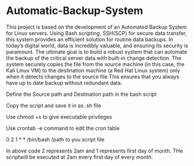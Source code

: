 # Automatic-Backup-System
This project is based on the development of an Automated Backup System for Linux servers. Using Bash scripting, SSH(SCP) for secure data transfer, this system provides an efficient solution for routine data backups.
In today’s digital world, data is incredibly valuable, and ensuring its security is paramount. The ultimate goal is to build a robust system that can automate the backup of the critical server data with built-in change detection. The system securely copies the file from the source machine (in this case, the Kali Linux VM) to the destination machine (a Red Hat Linux system) only when it detects changes to the source file This ensures that you always have up to date backup without redundant data.

Define the Source path and Destination path in the bash script

Copy the script and save it in as .sh file

Use chmod +x to give executable privileges

Use crontab -e command to edit the cron table

0 2 1 * * /bin/bash /path to you script file

In above code 2 represents 2am and 1 represents first day of month. THe scriptwill be executed at 2am every first day of every month.
